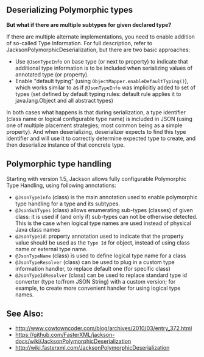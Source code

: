 ## Deserializing Polymorphic types

**But what if there are multiple subtypes for given declared type?**

If there are multiple alternate implementations, you need to enable addition of so-called Type Information. For full description, refer to JacksonPolymorphicDeserialization, but there are two basic approaches:

- Use `@JsonTypeInfo` on base type (or next to property) to indicate that additional type information is to be included when serializing values of annotated type (or property).
- Enable "default typing" (using `ObjectMapper.enableDefaultTyping()`), which works similar to as if `@JsonTypeInfo` was implicitly added to set of types (set defined by default typing rules: default rule applies it to java.lang.Object and all abstract types)

In both cases what happens is that during serialization, a type identifier (class name or logical configurable type name) is included in JSON (using one of multiple placement strategies; most common being as a simple property). And when deserializing, deserializer expects to find this type identifier and will use it to correctly determine expected type to create, and then deserialize instance of that concrete type.


## Polymorphic type handling

Starting with version 1.5, Jackson allows fully configurable Polymorphic Type Handling, using following annotations:

- `@JsonTypeInfo` (class) is the main annotation used to enable polymorphic type handling for a type and its subtypes.
- `@JsonSubTypes` (class) allows enumerating sub-types (classes) of given class: it is used if (and only if) sub-types can not be otherwise detected. This is the case when logical type names are used instead of physical Java class names
- `@JsonTypeId`: property annotation used to indicate that the property value should be used as the `Type Id` for object, instead of using class name or external type name.
- `@JsonTypeName` (class) is used to define logical type name for a class
- `@JsonTypeResolver` (class) can be used to plug in a custom type information handler, to replace default one (for specific class)
- `@JsonTypeIdResolver` (class) can be used to replace standard type id converter (type to/from JSON String) with a custom version; for example, to create more convenient handler for using logical type names.


## See Also:
- http://www.cowtowncoder.com/blog/archives/2010/03/entry_372.html
- https://github.com/FasterXML/jackson-docs/wiki/JacksonPolymorphicDeserialization
- http://wiki.fasterxml.com/JacksonPolymorphicDeserialization
